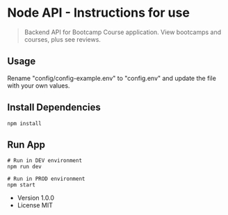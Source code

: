 # Node API - Instructions for use

> Backend API for Bootcamp Course application. View bootcamps and courses, plus see reviews.

## Usage

Rename "config/config-example.env" to "config.env" and update the file with your own values.

## Install Dependencies

```
npm install
```

## Run App

```
# Run in DEV environment
npm run dev

# Run in PROD environment
npm start
```

- Version 1.0.0
- License MIT
